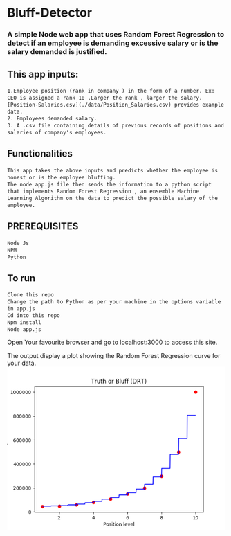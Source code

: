 # Bluff-Detector

### A simple Node web app that uses Random Forest Regression to detect if an employee is demanding excessive salary or is the salary demanded is justified.

## This app inputs:

```
1.Employee position (rank in company ) in the form of a number. Ex: CEO is assigned a rank 10 .Larger the rank , larger the salary.
[Position-Salaries.csv](./data/Position_Salaries.csv) provides example data.
2. Employees demanded salary.
3. A .csv file containing details of previous records of positions and salaries of company's employees.

```

## Functionalities

```
This app takes the above inputs and predicts whether the employee is honest or is the employee bluffing.
The node app.js file then sends the information to a python script that implements Random Forest Regression , an ensemble Machine Learning Algorithm on the data to predict the possible salary of the employee.

```

## PREREQUISITES

```
Node Js
NPM
Python

```

## To run

```
Clone this repo
Change the path to Python as per your machine in the options variable in app.js
Cd into this repo
Npm install
Node app.js
```
Open Your favourite browser and go to localhost:3000 to access this site.

The output display a plot showing the Random Forest Regression curve for your data.
![Plot picture](./plotPics/pic.png)
